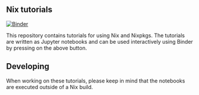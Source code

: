 ## Nix tutorials

[![Binder](https://mybinder.org/badge_logo.svg)](https://mybinder.org/v2/gh/FRidh/nix-tutorials/master)

This repository contains tutorials for using Nix and Nixpkgs. The tutorials are written as Jupyter notebooks and can be used interactively using Binder by pressing on the above button.

## Developing

When working on these tutorials, please keep in mind that the notebooks are executed outside of a Nix build.